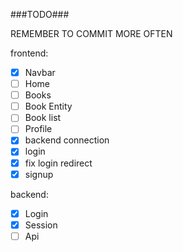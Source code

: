 ###TODO###

REMEMBER TO COMMIT MORE OFTEN

frontend:

- [x] Navbar
- [ ] Home
- [ ] Books
- [ ] Book Entity
- [ ] Book list
- [ ] Profile
- [x] backend connection
- [x] login
- [x] fix login redirect
- [x] signup

backend:

- [x] Login
- [x] Session
- [ ] Api